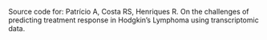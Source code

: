 Source code for: Patrício A, Costa RS, Henriques R. On the challenges of predicting treatment response in Hodgkin’s Lymphoma using transcriptomic data.
